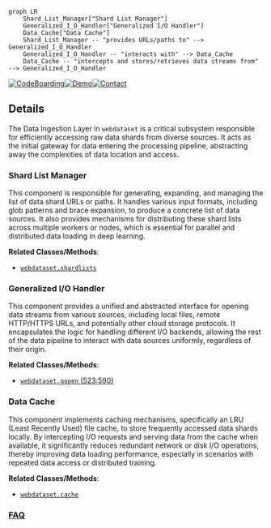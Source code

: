 ```mermaid
graph LR
    Shard_List_Manager["Shard List Manager"]
    Generalized_I_O_Handler["Generalized I/O Handler"]
    Data_Cache["Data Cache"]
    Shard_List_Manager -- "provides URLs/paths to" --> Generalized_I_O_Handler
    Generalized_I_O_Handler -- "interacts with" --> Data_Cache
    Data_Cache -- "intercepts and stores/retrieves data streams from" --> Generalized_I_O_Handler
```

[![CodeBoarding](https://img.shields.io/badge/Generated%20by-CodeBoarding-9cf?style=flat-square)](https://github.com/CodeBoarding/CodeBoarding)[![Demo](https://img.shields.io/badge/Try%20our-Demo-blue?style=flat-square)](https://www.codeboarding.org/demo)[![Contact](https://img.shields.io/badge/Contact%20us%20-%20contact@codeboarding.org-lightgrey?style=flat-square)](mailto:contact@codeboarding.org)

## Details

The Data Ingestion Layer in `webdataset` is a critical subsystem responsible for efficiently accessing raw data shards from diverse sources. It acts as the initial gateway for data entering the processing pipeline, abstracting away the complexities of data location and access.

### Shard List Manager
This component is responsible for generating, expanding, and managing the list of data shard URLs or paths. It handles various input formats, including glob patterns and brace expansion, to produce a concrete list of data sources. It also provides mechanisms for distributing these shard lists across multiple workers or nodes, which is essential for parallel and distributed data loading in deep learning.


**Related Classes/Methods**:

- <a href="https://github.com/webdataset/webdataset/blob/main/src/webdataset/shardlists.py" target="_blank" rel="noopener noreferrer">`webdataset.shardlists`</a>


### Generalized I/O Handler
This component provides a unified and abstracted interface for opening data streams from various sources, including local files, remote HTTP/HTTPS URLs, and potentially other cloud storage protocols. It encapsulates the logic for handling different I/O backends, allowing the rest of the data pipeline to interact with data sources uniformly, regardless of their origin.


**Related Classes/Methods**:

- <a href="https://github.com/webdataset/webdataset/blob/main/src/webdataset/gopen.py#L523-L590" target="_blank" rel="noopener noreferrer">`webdataset.gopen` (523:590)</a>


### Data Cache
This component implements caching mechanisms, specifically an LRU (Least Recently Used) file cache, to store frequently accessed data shards locally. By intercepting I/O requests and serving data from the cache when available, it significantly reduces redundant network or disk I/O operations, thereby improving data loading performance, especially in scenarios with repeated data access or distributed training.


**Related Classes/Methods**:

- <a href="https://github.com/webdataset/webdataset/blob/main/src/webdataset/cache.py" target="_blank" rel="noopener noreferrer">`webdataset.cache`</a>




### [FAQ](https://github.com/CodeBoarding/GeneratedOnBoardings/tree/main?tab=readme-ov-file#faq)
